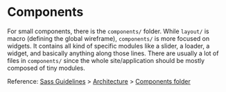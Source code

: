 # Components

For small components, there is the `components/` folder. While `layout/` is
macro (defining the global wireframe), `components/` is more focused on widgets.
It contains all kind of specific modules like a slider, a loader, a widget, and
basically anything along those lines. There are usually a lot of files in
`components/` since the whole site/application should be mostly composed of tiny
modules.

Reference: [Sass Guidelines](https://sass-guidelin.es/) >
[Architecture](https://sass-guidelin.es/#architecture) >
[Components folder](https://sass-guidelin.es/#components-folder)

